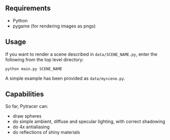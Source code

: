 ## Requirements

* Python
* pygame (for rendering images as pngs)

## Usage

If you want to render a scene described in `data/SCENE_NAME.py`, enter the following from the top level directory:

    python main.py SCENE_NAME

A simple example has been provided as `data/myscene.py`.

## Capabilities

So far, Pytracer can:

* draw spheres
* do simple ambient, diffuse and specular lighting, with correct shadowing
* do 4x antialiasing
* do reflections of shiny materials
